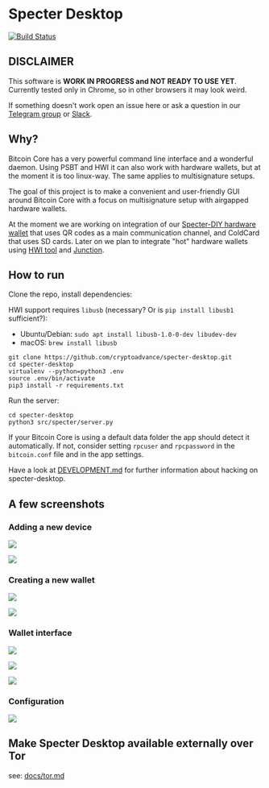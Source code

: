 # Specter Desktop

[![Build Status](https://travis-ci.org/cryptoadvance/specter-desktop.svg?branch=master)](https://travis-ci.org/cryptoadvance/specter-desktop)

## DISCLAIMER

This software is **WORK IN PROGRESS and NOT READY TO USE YET**. Currently tested only in Chrome, so in other browsers it may look weird.

If something doesn't work open an issue here or ask a question in our [Telegram group](https://t.me/spectersupport) or [Slack](https://join.slack.com/t/spectersupport/shared_invite/enQtNzY4MTQ2MTg0NDY1LWQzMGMzMTk2MWE2YmVmNzE3ODgxODIxNWRlMzJjZTZlMDBlMjA5YzVhZjQ0NzJlNmE0N2Q4MzE0ZGJiNjM4NTY).

## Why?

Bitcoin Core has a very powerful command line interface and a wonderful daemon. Using PSBT and HWI it can also work with hardware wallets, but at the moment it is too linux-way. The same applies to multisignature setups. 

The goal of this project is to make a convenient and user-friendly GUI around Bitcoin Core with a focus on multisignature setup with airgapped hardware wallets.

At the moment we are working on integration of our [Specter-DIY hardware wallet](https://github.com/cryptoadvance/specter-diy) that uses QR codes as a main communication channel, and ColdCard that uses SD cards. Later on we plan to integrate "hot" hardware wallets using [HWI tool](https://github.com/bitcoin-core/HWI) and [Junction](https://github.com/justinmoon/junction).

## How to run

Clone the repo, install dependencies:

HWI support requires `libusb` (necessary? Or is `pip install libusb1` sufficient?):
* Ubuntu/Debian: `sudo apt install libusb-1.0-0-dev libudev-dev`
* macOS: `brew install libusb`

```
git clone https://github.com/cryptoadvance/specter-desktop.git
cd specter-desktop
virtualenv --python=python3 .env
source .env/bin/activate
pip3 install -r requirements.txt
```

Run the server:

```
cd specter-desktop
python3 src/specter/server.py
```

If your Bitcoin Core is using a default data folder the app should detect it automatically. If not, consider setting `rpcuser` and `rpcpassword` in the `bitcoin.conf` file and in the app settings.

Have a look at [DEVELOPMENT.md](https://github.com/cryptoadvance/specter-desktop/blob/master/DEVELOPMENT.md) for further information about hacking on specter-desktop.

## A few screenshots

### Adding a new device

![](screenshots/devices.jpg)

![](screenshots/device_keys.jpg)

### Creating a new wallet

![](screenshots/wallets.jpg)

![](screenshots/new_multisig.jpg)

### Wallet interface

![](screenshots/transactions.jpg)

![](screenshots/receive.jpg)

![](screenshots/send.jpg)

### Configuration

![](screenshots/bitcoin-rpc.jpg)


## Make Specter Desktop available externally over Tor
see: [docs/tor.md](docs/tor.md)
